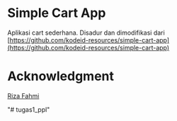 # Simple Cart App
Aplikasi cart sederhana. Disadur dan dimodifikasi dari [https://github.com/kodeid-resources/simple-cart-app](https://github.com/kodeid-resources/simple-cart-app)

# Acknowledgment
[Riza Fahmi](https://github.com/rizafahmi)

"# tugas1_ppl" 
